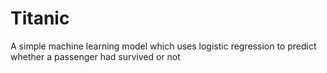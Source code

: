 # Titanic
A simple machine learning model which uses logistic regression to predict whether a passenger had survived or not
